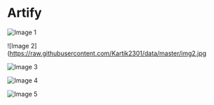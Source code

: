 # Artify

![Image 1](https://raw.githubusercontent.com/Kartik2301/data/master/img1.jpg)


![Image 2](https://raw.githubusercontent.com/Kartik2301/data/master/img2.jpg

![Image 3](https://raw.githubusercontent.com/Kartik2301/data/master/img3.jpg)

![Image 4](https://raw.githubusercontent.com/Kartik2301/data/master/img4.jpg)

![Image 5](https://raw.githubusercontent.com/Kartik2301/data/master/img5.jpg)
